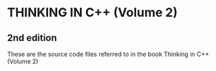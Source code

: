 THINKING IN C++ (Volume 2) 
==========================
2nd edition
-----------


These are the source code files referred to in the 
book Thinking in C++ (Volume 2)

